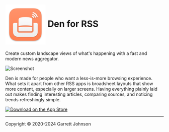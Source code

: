 <h1>
<img src="Den/Assets.xcassets/AppIcon.appiconset/icon_128x128@2x@2x.png" alt="App Icon" width="128" height="128" align="center" />
Den for RSS
</h1>

Create custom landscape views of what's happening with a fast and modern news aggregator.

<img src="https://den.io/images/mac-screenshot.png" alt="Screenshot" width="830" height="auto" />

Den is made for people who want a less-is-more browsing experience. What sets it apart from other RSS apps is broadsheet layouts that show more content, especially on larger screens. Having everything plainly laid out makes finding interesting articles, comparing sources, and noticing trends refreshingly simple.

<a href="https://apps.apple.com/app/apple-store/id1528917651?pt=106763870&ct=GitHub&mt=8" class="app-store-link"><img src="https://den.io/images/download-on-the-app-store-black.svg" width="179" height="60" alt="Download on the App Store"></a>

---

Copyright &copy; 2020-2024 Garrett Johnson
